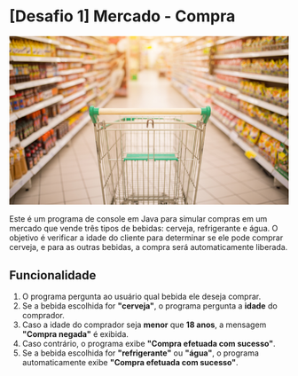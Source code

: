 
# [Desafio 1] Mercado - Compra

![img.png](img.png)

Este é um programa de console em Java para simular compras em um mercado que vende três tipos de bebidas: cerveja, refrigerante e água. O objetivo é verificar a idade do cliente para determinar se ele pode comprar cerveja, e para as outras bebidas, a compra será automaticamente liberada.

## Funcionalidade

1. O programa pergunta ao usuário qual bebida ele deseja comprar.
2. Se a bebida escolhida for **"cerveja"**, o programa pergunta a **idade** do comprador.
3. Caso a idade do comprador seja **menor** que **18 anos**, a mensagem **"Compra negada"** é exibida.
4. Caso contrário, o programa exibe **"Compra efetuada com sucesso"**.
5. Se a bebida escolhida for **"refrigerante"** ou **"água"**, o programa automaticamente exibe **"Compra efetuada com sucesso"**.
